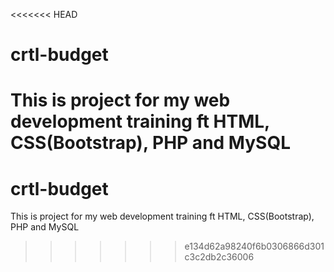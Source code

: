<<<<<<< HEAD
# crtl-budget

This is project for my web development training ft HTML, CSS(Bootstrap), PHP and MySQL
=======
# crtl-budget
This is project for my web development training ft HTML, CSS(Bootstrap), PHP and MySQL 
>>>>>>> e134d62a98240f6b0306866d301c3c2db2c36006
